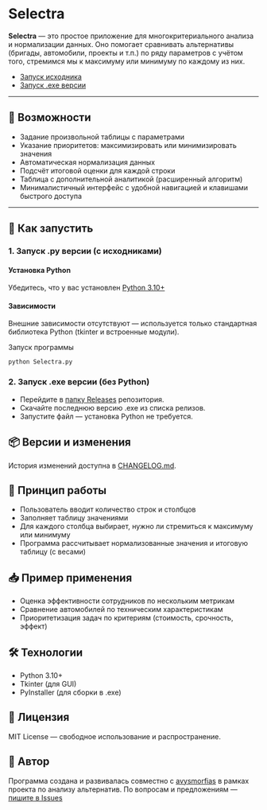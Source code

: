 # Selectra

**Selectra** — это простое приложение для многокритериального анализа и нормализации данных. Оно помогает сравнивать альтернативы (бригады, автомобили, проекты и т.п.) по ряду параметров с учётом того, стремимся мы к максимуму или минимуму по каждому из них.

- [Запуск исходника](#1-запуск-py-версии-с-исходниками)
- [Запуск .exe версии](#2-запуск-exe-версии-без-python)

---

## 📌 Возможности

- Задание произвольной таблицы с параметрами
- Указание приоритетов: максимизировать или минимизировать значения
- Автоматическая нормализация данных
- Подсчёт итоговой оценки для каждой строки
- Таблица с дополнительной аналитикой (расширенный алгоритм)
- Минималистичный интерфейс с удобной навигацией и клавишами быстрого доступа

---

## 🚀 Как запустить

### 1. Запуск .py версии (с исходниками)

#### Установка Python

Убедитесь, что у вас установлен [Python 3.10+](https://www.python.org/downloads/)

#### Зависимости

Внешние зависимости отсутствуют — используется только стандартная библиотека Python (tkinter и встроенные модули).

Запуск программы

```
python Selectra.py
```
### 2. Запуск .exe версии (без Python)
- Перейдите в [папку Releases](https://github.com/ExcelPunk/Selectra/releases) репозитория.
- Скачайте последнюю версию .exe из списка релизов.
- Запустите файл — установка Python не требуется.

## 📦 Версии и изменения
История изменений доступна в [CHANGELOG.md](CHANGELOG.md).

## 🧠 Принцип работы
- Пользователь вводит количество строк и столбцов
- Заполняет таблицу значениями
- Для каждого столбца выбирает, нужно ли стремиться к максимуму или минимуму
- Программа рассчитывает нормализованные значения и итоговую таблицу (с весами)

## 📥 Пример применения
- Оценка эффективности сотрудников по нескольким метрикам
- Сравнение автомобилей по техническим характеристикам
- Приоритетизация задач по критериям (стоимость, срочность, эффект)

## 🛠 Технологии
- Python 3.10+
- Tkinter (для GUI)
- PyInstaller (для сборки в .exe)

## 📄 Лицензия
MIT License — свободное использование и распространение. 

## 👤 Автор
Программа создана и развивалась совместно с [avysmorfias](https://github.com/avysmorfias) в рамках проекта по анализу альтернатив.
По вопросам и предложениям — [пишите в Issues](https://github.com/ExcelPunk/Selectra/issues)

